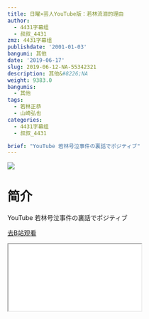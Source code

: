 ```yaml
---
title: 日曜×芸人YouTube版：若林流泪的理由
author:
  - 4431字幕组
  - 叔叔_4431
zmz: 4431字幕组
publishdate: '2001-01-03'
bangumi: 其他
date: '2019-06-17'
slug: 2019-06-12-NA-55342321
description: 其他&#8226;NA
weight: 9383.0
bangumis:
  - 其他
tags:
  - 若林正恭
  - 山崎弘也
categories:
  - 4431字幕组
  - 叔叔_4431

brief: "YouTube 若林号泣事件の裏話でポジティブ"
---
```

![](https://raw.githubusercontent.com/tcgriffith/owaraisite/master/static/tmpimg/94c5cd7cb374f8e5327aa9596adc0c3a837087ae.jpg.480.jpg)
# 简介  
YouTube
若林号泣事件の裏話でポジティブ  

[去B站观看](https://www.bilibili.com/video/av55342321/)
<div class ="resp-container"><iframe class="testiframe" src="//player.bilibili.com/player.html?aid=55342321"", scrolling="no", allowfullscreen="true" > </iframe></div> 
